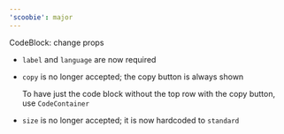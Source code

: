 ```yaml
---
'scoobie': major
---
```


CodeBlock: change props

- `label` and `language` are now required

- `copy` is no longer accepted; the copy button is always shown

  To have just the code block without the top row with the copy button, use `CodeContainer`

- `size` is no longer accepted; it is now hardcoded to `standard`
